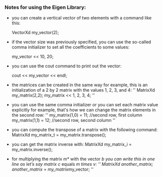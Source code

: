 ### Notes for using the Eigen Library:
- you can create a vertical vector of two elements with a command like this:

  VectorXd my_vector(2);

- if the vector size was previously specified, you can use the so-called comma initializer to set all the coefficients to some values:

  my_vector << 10, 20;

- you can use the cout command to print out the vector:

  cout << my_vector << endl;
- the matrices can be created in the same way
  for example, this is an initialization of a 2 by 2 matrix with the values 1, 2, 3, and 4:
  '' MatrixXd my_matrix(2,2);
     my_matrix << 1, 2,
             3, 4;
             ''
- you can use the same comma initializer or you can set each matrix value explicitly
  for example, that's how we can change the matrix elements in the second row:
  '' my_matrix(1,0) = 11;    //second row, first column
      my_matrix(1,1) = 12;    //second row, second column
  ''
- you can compute the transpose of a matrix with the following command:
  MatrixXd my_matrix_t = my_matrix.transpose();
- you can get the matrix inverse with:
  MatrixXd my_matrix_i = my_matrix.inverse();
- for multiplying the matrix m* with the vector *b you can write this in one line as let’s say matrix c* equals *m times v:
  ''
  MatrixXd another_matrix;
  another_matrix = my_matrix*my_vector;
  ''
